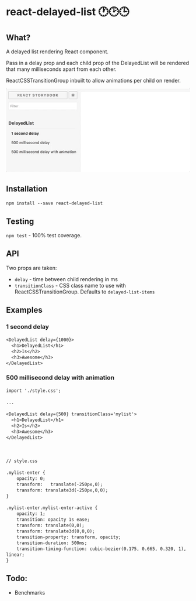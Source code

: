# react-delayed-list 🕐🕑🕒

## What?

A delayed list rendering React component.

Pass in a delay prop and each child prop of the DelayedList will be rendered that many milliseconds apart from each other.

ReactCSSTransitionGroup inbuilt to allow animations per child on render.

![Example](example-gif.gif)

## Installation

`npm install --save react-delayed-list`

## Testing

`npm test` - 100% test coverage.

## API

Two props are taken:
- `delay` - time between child rendering in ms
- `transitionClass` - CSS class name to use with ReactCSSTransitionGroup. Defaults to `delayed-list-items`


## Examples

### 1 second delay
```
<DelayedList delay={1000}>
  <h1>DelayedList</h1>
  <h2>Is</h2>
  <h3>Awesome</h3>
</DelayedList>
```

### 500 millisecond delay with animation
```
import './style.css';

...

<DelayedList delay={500} transitionClass='mylist'>
  <h1>DelayedList</h1>
  <h2>Is</h2>
  <h3>Awesome</h3>
</DelayedList>



// style.css

.mylist-enter {
    opacity: 0;
    transform:   translate(-250px,0);
    transform: translate3d(-250px,0,0);
}

.mylist-enter.mylist-enter-active {
  	opacity: 1;
  	transition: opacity 1s ease;
  	transform: translate(0,0);
  	transform: translate3d(0,0,0);
  	transition-property: transform, opacity;
  	transition-duration: 500ms;
  	transition-timing-function: cubic-bezier(0.175, 0.665, 0.320, 1), linear;
}

```

## Todo:

- Benchmarks

